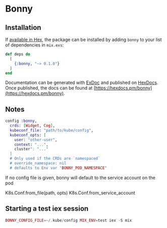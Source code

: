 # Bonny

## Installation

If [available in Hex](https://hex.pm/docs/publish), the package can be installed
by adding `bonny` to your list of dependencies in `mix.exs`:

```elixir
def deps do
  [
    {:bonny, "~> 0.1.0"}
  ]
end
```

Documentation can be generated with [ExDoc](https://github.com/elixir-lang/ex_doc)
and published on [HexDocs](https://hexdocs.pm). Once published, the docs can
be found at [https://hexdocs.pm/bonny](https://hexdocs.pm/bonny).

## Notes

```elixir
config :bonny, 
  crds: [Widget, Cog],
  kubeconf_file: "path/to/kube/config",
  kubeconf_opts: [
    user: "other-user",
    context: "...",
    cluster": "..."
  ]
  # Only used if the CRDs are `namespaced`
  # override_namespace: nil
  # defaults to Env var "BONNY_POD_NAMESPACE"
```

If no config file is given, bonny will default to the service account on the pod

K8s.Conf.from_file(path, opts)
K8s.Conf.from_service_account

## Starting a test iex session

```elixir
BONNY_CONFIG_FILE=~/.kube/config MIX_ENV=test iex -S mix
```
